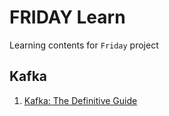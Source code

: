 # FRIDAY Learn
Learning contents for `Friday` project

## Kafka
1. [Kafka: The Definitive Guide](docs/kafka/Kafka_The_Definitive_Guide)
